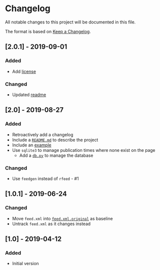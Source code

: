 # Changelog
All notable changes to this project will be documented in this file.

The format is based on [Keep a Changelog](https://keepachangelog.com/en/1.0.0/).

## [2.0.1] - 2019-09-01
### Added
- Add [license](LICENSE)

### Changed
- Updated [readme](README.md)

## [2.0] - 2019-08-27
### Added
- Retroactively add a changelog
- Include a [`README.md`](README.md) to describe the project
- Include an [example](example.html)
- Use `sqlite3` to manage publication times where none exist on the page
    - Add a [`db.py`](db.py) to manage the database

### Changed
- Use `feedgen` instead of `rfeed` - #1

## [1.0.1] - 2019-06-24
### Changed
- Move `feed.xml` into [`feed.xml.original`](feed.xml.original) as baseline
- Untrack `feed.xml` as it changes instead

## [1.0] - 2019-04-12
### Added
- Initial version
